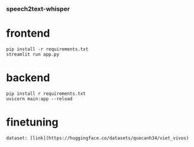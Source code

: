 ### speech2text-whisper
# frontend
    pip install -r requirements.txt
    streamlit run app.py
# backend
    pip install r requirements.txt
    uvicorn main:app --reload

# finetuning
    dataset: [link](https://huggingface.co/datasets/quocanh34/viet_vivos)